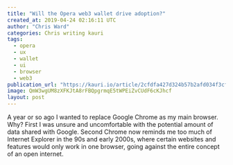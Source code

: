 ```yaml
---
title: "Will the Opera web3 wallet drive adoption?"
created_at: 2019-04-24 02:16:11 UTC
author: "Chris Ward"
categories: Chris writing kauri
tags: 
  - opera
  - ux
  - wallet
  - ui
  - browser
  - web3
publication_url: "https://kauri.io/article/2cfdfa427d324b57b2afd034f3cfb145"
image: QmW3wgUM8zXFKJtA8rFBQpgrmqE5tWPEiZvCUdF6cKJhcf
layout: post
---
```

A year or so ago I wanted to replace Google Chrome as my main browser. Why? First I was unsure and uncomfortable with the potential amount of data shared with Google. Second Chrome now reminds me too much of Internet Explorer in the 90s and early 2000s, where certain websites and features would only work in one browser, going against the entire concept of an open internet.

